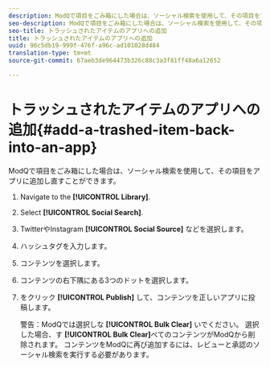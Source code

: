 ```yaml
---
description: ModQで項目をごみ箱にした場合は、ソーシャル検索を使用して、その項目をアプリに追加し直すことができます。
seo-description: ModQで項目をごみ箱にした場合は、ソーシャル検索を使用して、その項目をアプリに追加し直すことができます。
seo-title: トラッシュされたアイテムのアプリへの追加
title: トラッシュされたアイテムのアプリへの追加
uuid: 96c5db19-999f-476f-a96c-ad101028d484
translation-type: tm+mt
source-git-commit: 67aeb3de964473b326c88c3a3f81ff48a6a12652

---
```



# トラッシュされたアイテムのアプリへの追加{#add-a-trashed-item-back-into-an-app}

ModQで項目をごみ箱にした場合は、ソーシャル検索を使用して、その項目をアプリに追加し直すことができます。

1. Navigate to the **[!UICONTROL Library]**.
1. Select **[!UICONTROL Social Search]**.
1. TwitterやInstagram **[!UICONTROL Social Source]** などを選択します。
1. ハッシュタグを入力します。
1. コンテンツを選択します。
1. コンテンツの右下隅にある3つのドットを選択します。
1. をクリック **[!UICONTROL Publish]** して、コンテンツを正しいアプリに投稿します。

   警告：ModQでは選択しな **[!UICONTROL Bulk Clear]** いでください。 選択した場合、す **[!UICONTROL Bulk Clear]**&#x200B;べてのコンテンツがModQから削除されます。 コンテンツをModQに再び追加するには、レビューと承認のソーシャル検索を実行する必要があります。
